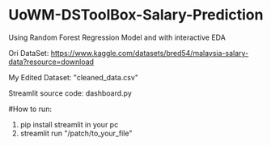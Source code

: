 # UoWM-DSToolBox-Salary-Prediction

Using Random Forest Regression Model and with interactive EDA

Ori DataSet: https://www.kaggle.com/datasets/bred54/malaysia-salary-data?resource=download

My Edited Dataset: "cleaned_data.csv"

Streamlit source code: dashboard.py

#How to run:

1. pip install streamlit in your pc
2. streamlit run "/patch/to_your_file"
